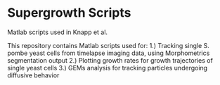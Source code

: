# Supergrowth Scripts
Matlab scripts used in Knapp et al. 

This repository contains Matlab scripts used for:
1.) Tracking single S. pombe yeast cells from timelapse imaging data, using Morphometrics segmentation output 
2.) Plotting growth rates for growth trajectories of single yeast cells
3.) GEMs analysis for tracking particles undergoing diffusive behavior

